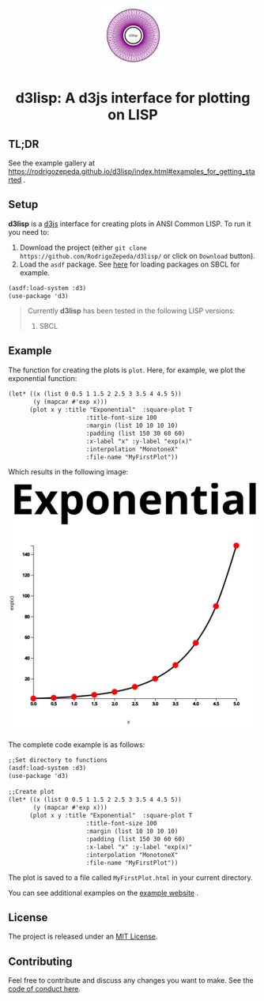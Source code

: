 
<!--html_preserve-->

<div style="text-align:center;">

<img src="examples/logo.svg" width = "25%;">

<h1>

d3lisp: A d3js interface for plotting on LISP

</h1>

</div>

<!--/html_preserve-->

## TL;DR

See the example gallery at
<https://rodrigozepeda.github.io/d3lisp/index.html#examples_for_getting_started>
.

## Setup

**d3lisp** is a [d3js](https://d3js.org/) interface for creating plots
in ANSI Common LISP. To run it you need to:

1.  Download the project (either `git clone
    https://github.com/RodrigoZepeda/d3lisp/` or click on `Download`
    button).
2.  Load the `asdf` package. See
    [here](http://www.sbcl.org/asdf/Using-asdf-to-load-systems.html) for
    loading packages on SBCL for example.

<!-- end list -->

    (asdf:load-system :d3)
    (use-package 'd3)

> Currently **d3lisp** has been tested in the following LISP versions:
> 1. SBCL

## Example

The function for creating the plots is `plot`. Here, for example, we
plot the exponential function:

    (let* ((x (list 0 0.5 1 1.5 2 2.5 3 3.5 4 4.5 5))
           (y (mapcar #'exp x)))
          (plot x y :title "Exponential"  :square-plot T  
                          :title-font-size 100 
                          :margin (list 10 10 10 10)
                          :padding (list 150 30 60 60) 
                          :x-label "x" :y-label "exp(x)" 
                          :interpolation "MonotoneX"
                          :file-name "MyFirstPlot"))

Which results in the following image:

<center>

<img src="./examples/exponential.svg">

</center>

The complete code example is as follows:

    ;;Set directory to functions
    (asdf:load-system :d3)
    (use-package 'd3)
    
    ;;Create plot
    (let* ((x (list 0 0.5 1 1.5 2 2.5 3 3.5 4 4.5 5))
           (y (mapcar #'exp x)))
          (plot x y :title "Exponential"  :square-plot T  
                          :title-font-size 100 
                          :margin (list 10 10 10 10)
                          :padding (list 150 30 60 60) 
                          :x-label "x" :y-label "exp(x)" 
                          :interpolation "MonotoneX"
                          :file-name "MyFirstPlot"))

The plot is saved to a file called `MyFirstPlot.html` in your current
directory.

You can see additional examples on the [example
website](https://rodrigozepeda.github.io/d3lisp/index.html) .

## License

The project is released under an [MIT
License](https://github.com/RodrigoZepeda/d3lisp/blob/master/LICENSE).

## Contributing

Feel free to contribute and discuss any changes you want to make. See
the [code of conduct
here](https://github.com/RodrigoZepeda/d3lisp/blob/master/CONTRIBUTE.md).
